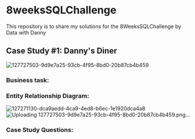 # 8weeksSQLChallenge
This repository is to share my solutions for the 8WeeksSQLChallenge by Data with Danny
## Case Study #1: Danny's Diner
![127727503-9d9e7a25-93cb-4f95-8bd0-20b87cb4b459](https://user-images.githubusercontent.com/69406497/174496327-a99503aa-3571-4f90-a3a8-e446dc351254.png)






### Business task:



### Entity Relationship Diagram:

![127271130-dca9aedd-4ca9-4ed8-b6ec-1e1920dca4a8](https://user-images.githubusercontent.com/69406497/174496282-e35aa86e-e1e8-41ff-8766-afe21bd63c18.png)![Uploading 127727503-9d9e7a25-93cb-4f95-8bd0-20b87cb4b459.png…]()





### Case Study Questions:
